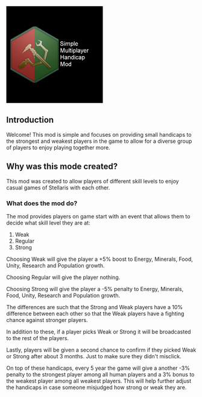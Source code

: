<img src="thumbnail.png" width="256" />

## Introduction
Welcome! This mod is simple and focuses on providing small handicaps to the strongest and weakest players in the game to allow for a diverse group of players to enjoy playing together more.

## Why was this mode created?
This mod was created to allow players of different skill levels to enjoy casual games of Stellaris with each other. 

### What does the mod do?
The mod provides players on game start with an event that allows them to decide what skill level they are at:

1. Weak
2. Regular
3. Strong

Choosing Weak will give the player a +5% boost to Energy, Minerals, Food, Unity, Research and Population growth.

Choosing Regular will give the player nothing.

Choosing Strong will give the player a -5% penalty to Energy, Minerals, Food, Unity, Research and Population growth.

The differences are such that the Strong and Weak players have a 10% difference between each other so that the Weak players have a fighting chance against stronger players.

In addition to these, if a player picks Weak or Strong it will be broadcasted to the rest of the players.

Lastly, players will be given a second chance to confirm if they picked Weak or Strong after about 3 months. Just to make sure they didn't misclick.

On top of these handicaps, every 5 year the game will give a another -3% penalty to the strongest player among all human players and a 3% bonus to the weakest player among all weakest players. This will help further adjust the handicaps in case someone misjudged how strong or weak they are.